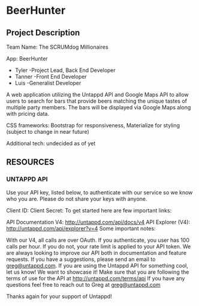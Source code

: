# BeerHunter

## Project Description
Team Name: The SCRUMdog Millionaires

App: BeerHunter

* Tyler -Project Lead, Back End Developer
* Tanner -Front End Developer
* Luis -Generalist Developer

A web application utilizing the Untappd API and Google Maps API to allow users to search for bars that provide beers matching the unique tastes of multiple party members. The bars will be displayed via Google Maps along with pricing data.

CSS frameworks: Bootstrap for responsiveness, Materialize for styling (subject to change in near future)

Additional tech: undecided as of yet

## RESOURCES

### UNTAPPD API

Use your API key, listed below, to authenticate with our service so we know who you are. Please do not share your keys with anyone. 

Client ID:
Client Secret: 
To get started here are few important links:

API Documentation V4: http://untappd.com/api/docs/v4
API Explorer (V4): http://untappd.com/api/explorer?v=4
Some important notes:

With our V4, all calls are over OAuth. If you authenticate, you user has 100 calls per hour. If you do not, your rate limit is applied to your API token.
We are always looking to improve our API both in documentation and feature requests. If you have a suggestions, please send an email to greg@untappd.com.
If you are using the Untappd API for something cool, let us know! We want to showcase it!
Make sure that you are following the terms of use for the API at http://untappd.com/terms/api
If you have any questions feel free to reach out to Greg at greg@untappd.com

Thanks again for your support of Untappd!
